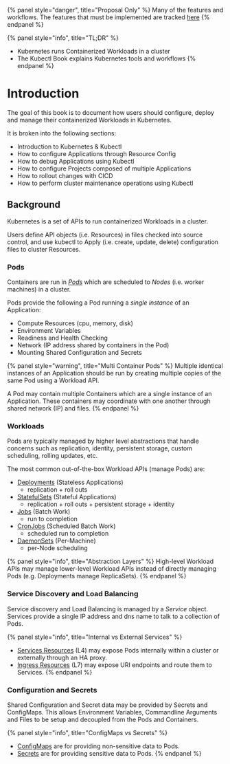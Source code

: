 {% panel style="danger", title="Proposal Only" %}
Many of the features and workflows.  The features that must be implemented
are tracked [here](https://github.com/kubernetes/kubectl/projects/7)
{% endpanel %}

{% panel style="info", title="TL;DR" %}
- Kubernetes runs Containerized Workloads in a cluster
- The Kubectl Book explains Kubernetes tools and workflows
{% endpanel %}

# Introduction

The goal of this book is to document how users should configure, deploy and manage their 
containerized Workloads in Kubernetes.

It is broken into the following sections:

- Introduction to Kubernetes & Kubectl
- How to configure Applications through Resource Config
- How to debug Applications using Kubectl
- How to configure Projects composed of multiple Applications
- How to rollout changes with CICD
- How to perform cluster maintenance operations using Kubectl

## Background

Kubernetes is a set of APIs to run containerized Workloads in a cluster.

Users define API objects (i.e. Resources) in files checked into source control, and use kubectl
to Apply (i.e. create, update, delete) configuration files to cluster Resources.

### Pods
 
Containers are run in [*Pods*](https://kubernetes.io/docs/concepts/workloads/pods/pod-overview/) which are scheduled to *Nodes* (i.e. worker machines) in a cluster.

Pods provide the following a Pod running a *single instance* of an Application:

- Compute Resources (cpu, memory, disk)
- Environment Variables
- Readiness and Health Checking
- Network (IP address shared by containers in the Pod)
- Mounting Shared Configuration and Secrets

{% panel style="warning", title="Multi Container Pods" %}
Multiple identical instances of an Application should be run by creating multiple copies of
the same Pod using a Workload API.

A Pod may contain multiple Containers which are a single instance of an Application.  These
containers may coordinate with one another through shared network (IP) and files.
{% endpanel %}

### Workloads

Pods are typically managed by higher level abstractions that handle concerns such as
replication, identity, persistent storage, custom scheduling, rolling updates, etc.

The most common out-of-the-box Workload APIs (manage Pods) are:

- [Deployments](https://kubernetes.io/docs/concepts/workloads/controllers/deployment/) (Stateless Applications)
  - replication + roll outs
- [StatefulSets](https://kubernetes.io/docs/concepts/workloads/controllers/statefulset/) (Stateful Applications)
  - replication + roll outs + persistent storage + identity
- [Jobs](https://kubernetes.io/docs/concepts/workloads/controllers/jobs-run-to-completion/) (Batch Work)
  - run to completion
- [CronJobs](https://kubernetes.io/docs/concepts/workloads/controllers/cron-jobs/) (Scheduled Batch Work)
  - scheduled run to completion
- [DaemonSets](https://kubernetes.io/docs/concepts/workloads/controllers/daemonset/) (Per-Machine)
  - per-Node scheduling

{% panel style="info", title="Abstraction Layers" %}
High-level Workload APIs may manage lower-level Workload APIs instead of directly managing Pods
(e.g. Deployments manage ReplicaSets).
{% endpanel %}

### Service Discovery and Load Balancing

Service discovery and Load Balancing is managed by a *Service* object.  Services provide a single
IP address and dns name to talk to a collection of Pods.

{% panel style="info", title="Internal vs External Services" %}
- [Services Resources](https://kubernetes.io/docs/concepts/services-networking/service/)
  (L4) may expose Pods internally within a cluster or externally through an HA proxy.
- [Ingress Resources](https://kubernetes.io/docs/concepts/services-networking/ingress/) (L7)
  may expose URI endpoints and route them to Services.
{% endpanel %}

### Configuration and Secrets

Shared Configuration and Secret data may be provided by Secrets and ConfigMaps.  This allows
Environment Variables, Commandline Arguments and Files to be setup and decoupled from
the Pods and Containers.

{% panel style="info", title="ConfigMaps vs Secrets" %}
- [ConfigMaps](https://kubernetes.io/docs/tasks/configure-pod-container/configure-pod-configmap/)
  are for providing non-sensitive data to Pods.
- [Secrets](https://kubernetes.io/docs/concepts/configuration/secret/)
  are for providing sensitive data to Pods.
{% endpanel %}